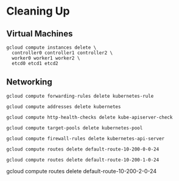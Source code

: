 # Cleaning Up

## Virtual Machines

```
gcloud compute instances delete \
  controller0 controller1 controller2 \
  worker0 worker1 worker2 \
  etcd0 etcd1 etcd2
```

## Networking


```
gcloud compute forwarding-rules delete kubernetes-rule
```

```
gcloud compute addresses delete kubernetes
```

```
gcloud compute http-health-checks delete kube-apiserver-check
```

```
gcloud compute target-pools delete kubernetes-pool
```

```
gcloud compute firewall-rules delete kubernetes-api-server
```

```
gcloud compute routes delete default-route-10-200-0-0-24
```
```
gcloud compute routes delete default-route-10-200-1-0-24
```
gcloud compute routes delete default-route-10-200-2-0-24
```